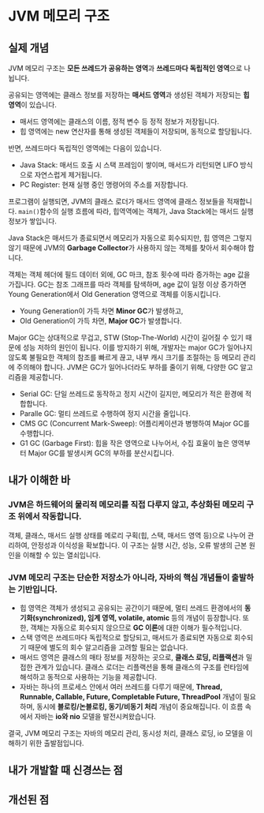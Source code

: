# JVM 메모리 구조
## 실제 개념
JVM 메모리 구조는 **모든 쓰레드가 공유하는 영역**과 **쓰레드마다 독립적인 영역**으로 나뉩니다.

공유되는 영역에는 클래스 정보를 저장하는 **매서드 영역**과 생성된 객체가 저장되는 **힙 영역**이 있습니다.
* 매서드 영역에는 클래스의 이름, 정적 변수 등 정적 정보가 저장됩니다.
* 힙 영역에는 new 연산자를 통해 생성된 객체들이 저장되며, 동적으로 할당됩니다.

반면, 쓰레드마다 독립적인 영역에는 다음이 있습니다.
* Java Stack: 매서드 호출 시 스택 프레임이 쌓이며, 매서드가 리턴되면 LIFO 방식으로 자연스럽게 제거됩니다.
* PC Register: 현재 실행 중인 명령어의 주소를 저장합니다.

프로그램이 실행되면, JVM의 클래스 로더가 매서드 영역에 클래스 정보들을 적재합니다.
`main()`함수의 실행 흐름에 따라, 힙역역에는 객체가, Java Stack에는 매서드 실행 정보가 쌓입니다.

Java Stack은 매서드가 종료되면서 메모리가 자동으로 회수되지만, 힙 영역은 그렇지 않기 때문에 JVM의 **Garbage Collector**가 사용하지 않는 객체를 찾아서 회수해야 합니다.

객체는 객체 헤더에 필드 데이터 외에, GC 마크, 참조 횟수에 따라 증가하는 age 값을 가집니다.
GC는 참조 그래프를 따라 객체를 탐색하며, age 값이 일정 이상 증가하면 Young Generation에서 Old Generation 영역으로 객체를 이동시킵니다.
* Young Generation이 가득 차면 **Minor GC**가 발생하고,
* Old Generation이 가득 차면, **Major GC**가 발생합니다.

Major GC는 상대적으로 무겁고, STW (Stop-The-World) 시간이 길어질 수 있기 때문에 성능 저하의 원인이 됩니다.
이를 방지하기 위해, 개발자는 major GC가 일어나지 않도록 불필요한 객체의 참조를 빠르게 끊고, 내부 캐시 크기를 조절하는 등 메모리 관리에 주의해야 합니다.
JVM은 GC가 일어나더라도 부하를 줄이기 위해, 다양한 GC 알고리즘을 제공합니다.
* Serial GC: 단일 쓰레드로 동작하고 정지 시간이 길지만, 메모리가 적은 환경에 적합합니다.
* Paralle GC: 멀티 쓰레드로 수행하여 정지 시간을 줄입니다.
* CMS GC (Concurrent Mark-Sweep): 어플리케이션과 병행하여 Major GC를 수행합니다.
* G1 GC (Garbage First): 힙을 작은 영역으로 나누어서, 수집 효울이 높은 영역부터 Major GC를 발생시켜 GC의 부하를 분산시킵니다.

## 내가 이해한 바
### JVM은 하드웨어의 물리적 메모리를 직접 다루지 않고, 추상화된 메모리 구조 위에서 작동합니다.
객체, 클래스, 매서드 실행 상태를 메로리 구획(힙, 스택, 매서드 영역 등)으로 나누어 관리하여, 안정성과 이식성을 확보합니다. 이 구조는 실행 시간, 성능, 오류 발생의 근본 원인을 이해할 수 있는 열쇠입니다. 

### JVM 메모리 구조는 단순한 저장소가 아니라, 자바의 핵심 개념들이 출발하는 기반입니다.
* 힙 영역은 객체가 생성되고 공유되는 공간이기 때문에, 멀티 쓰레드 환경에서의 **동기화(synchronized), 임계 영역, volatile, atomic** 등의 개념이 등장합니다. 또한, 객체는 자동으로 회수되지 않으므로 **GC 이론**에 대한 이해가 필수적입니다.
* 스택 영역은 쓰레드마다 독립적으로 할당되고, 매서드가 종료되면 자동으로 회수되기 때문에 별도의 회수 알고리즘을 고려할 필요는 없습니다.
* 매서드 영역은 클래스의 매타 정보를 저장하는 곳으로, **클래스 로딩, 리플랙션**과 밀접한 관계가 있습니다. 클래스 로더는 리플랙션을 통해 클래스의 구조를 런타임에 해석하고 동적으로 사용하는 기능을 제공합니다.
* 자바는 하나의 프로세스 안에서 여러 쓰레드를 다루기 때문에, **Thread, Runnable, Callable, Future, Completable Future, ThreadPool** 개념이 필요하며, 동시에 **블로킹/논블로킹, 동기/비동기 처리** 개념이 중요해집니다. 이 흐름 속에서 자바는 **io와 nio** 모델을 발전시켜왔습니다.

결국, JVM 메모리 구조는 자바의 메모리 관리, 동시성 처리, 클래스 로딩, io 모델을 이해하기 위한 출발점입니다.


## 내가 개발할 때 신경쓰는 점

## 개선된 점

